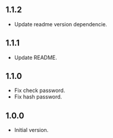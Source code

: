 ## 1.1.2

- Update readme version dependencie.

## 1.1.1

- Update README.

## 1.1.0

- Fix check password.
- Fix hash password.

## 1.0.0

- Initial version.
